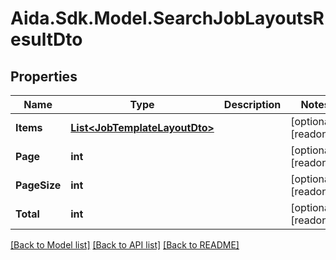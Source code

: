 # Aida.Sdk.Model.SearchJobLayoutsResultDto

## Properties

Name | Type | Description | Notes
------------ | ------------- | ------------- | -------------
**Items** | [**List&lt;JobTemplateLayoutDto&gt;**](JobTemplateLayoutDto.md) |  | [optional] [readonly] 
**Page** | **int** |  | [optional] [readonly] 
**PageSize** | **int** |  | [optional] [readonly] 
**Total** | **int** |  | [optional] [readonly] 

[[Back to Model list]](../README.md#documentation-for-models) [[Back to API list]](../README.md#documentation-for-api-endpoints) [[Back to README]](../README.md)

